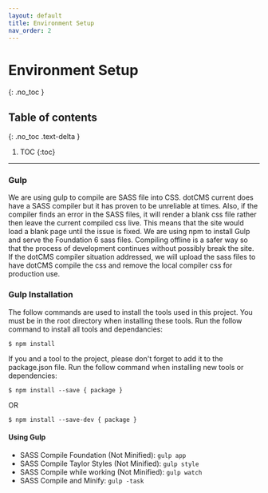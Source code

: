 ```yaml
---
layout: default
title: Environment Setup
nav_order: 2
---
```


# Environment Setup
{: .no_toc }

## Table of contents
{: .no_toc .text-delta }

1. TOC
{:toc}

----

### Gulp

We are using gulp to compile are SASS file into CSS. dotCMS current does have a SASS compiler but it has proven to be unreliable at times. Also, if the compiler finds an error in the SASS files, it will render a blank css file rather then leave the current compiled css live. This means that the site would load a blank page until the issue is fixed. We are using npm to install Gulp and serve the Foundation 6 sass files. Compiling offline is a safer way so that the process of development continues without possibly break the site. If the dotCMS compiler situation addressed, we will upload the sass files to have dotCMS compile the css and remove the local compiler css for production use.


### Gulp Installation

The follow commands are used to install the tools used in this project. You must be in the root directory when installing these tools. Run the follow command to install all tools and dependancies:
```
$ npm install
```

If you and a tool to the project, please don't forget to add it to the package.json file. Run the follow command when installing new tools or dependencies:
```
$ npm install --save { package }
```
OR
```
$ npm install --save-dev { package }
```

#### Using Gulp
- SASS Compile Foundation (Not Minified): `gulp app`
- SASS Compile Taylor Styles (Not Minified): `gulp style`
- SASS Compile while working (Not Minified): `gulp watch`
- SASS Compile and Minify: `gulp -task`
